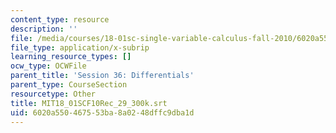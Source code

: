 ```yaml
---
content_type: resource
description: ''
file: /media/courses/18-01sc-single-variable-calculus-fall-2010/6020a550467553ba8a0248dffc9dba1d_MIT18_01SCF10Rec_29_300k.vtt
file_type: application/x-subrip
learning_resource_types: []
ocw_type: OCWFile
parent_title: 'Session 36: Differentials'
parent_type: CourseSection
resourcetype: Other
title: MIT18_01SCF10Rec_29_300k.srt
uid: 6020a550-4675-53ba-8a02-48dffc9dba1d
---
```

